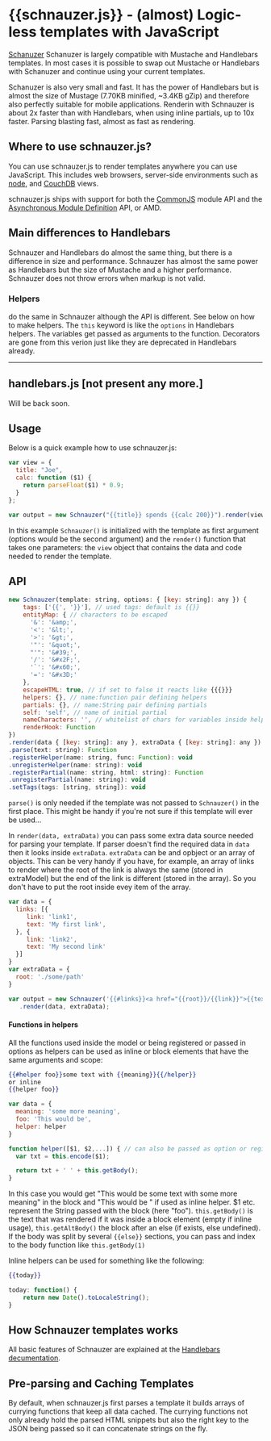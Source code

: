 # {{schnauzer.js}} - (almost) Logic-less templates with JavaScript

[Schanuzer](http://github.com/PitPik/schnauzer) Schanuzer is largely compatible with Mustache and Handlebars templates. In most cases it is possible to swap out Mustache or Handlebars with Schanuzer and continue using your current templates.

Schanuzer is also very small and fast. It has the power of Handlebars but is almost the size of Mustage (7.70KB minified, ~3.4KB gZip) and therefore also perfectly suitable for mobile applications.
Renderin with Schnauzer is about 2x faster than with Handlebars, when using inline partials, up to 10x faster. Parsing blasting fast, almost as fast as rendering.

## Where to use schnauzer.js?

You can use schnauzer.js to render templates anywhere you can use JavaScript. This includes web browsers, server-side environments such as [node](http://nodejs.org/), and [CouchDB](http://couchdb.apache.org/) views.

schnauzer.js ships with support for both the [CommonJS](http://www.commonjs.org/) module API and the [Asynchronous Module Definition](https://github.com/amdjs/amdjs-api/wiki/AMD) API, or AMD.

## Main differences to Handlebars

Schnauzer and Handlebars do almost the same thing, but there is a difference in size and performance. Schnauzer has almost the same power as Handlebars but the size of Mustache and a higher performance.
Schnauzer does not throw errors when markup is not valid.

### Helpers

do the same in Schnauzer although the API is different. See below on how to make helpers.
The ```this``` keyword is like the ```options``` in Handlebars helpers.
The variables get passed as arguments to the function.
Decorators are gone from this verion just like they are deprecated in Handlebars already.

* * *

## handlebars.js [not present any more.]

Will be back soon.

## Usage

Below is a quick example how to use schnauzer.js:

```js
var view = {
  title: "Joe",
  calc: function ($1) {
    return parseFloat($1) * 0.9;
  }
};

var output = new Schnauzer("{{title}} spends {{calc 200}}").render(view);
```

In this example `Schnauzer()` is initialized with the template as first argument (options would be the second argument) and the `render()` function that takes one parameters:  the  `view` object that contains the data and code needed to render the template.

## API

```js
new Schnauzer(template: string, options: { [key: string]: any }) {
    tags: ['{{', '}}'], // used tags: default is {{}}
    entityMap: { // characters to be escaped
      '&': '&amp;',
      '<': '&lt;',
      '>': '&gt;',
      '"': '&quot;',
      "'": '&#39;',
      '/': '&#x2F;',
      '`': '&#x60;',
      '=': '&#x3D;'
    },
    escapeHTML: true, // if set to false it reacts like {{{}}}
    helpers: {}, // name:function pair defining helpers
    partials: {}, // name:String pair defining partials
    self: 'self', // name of initial partial
    nameCharacters: '', // whitelist of chars for variables inside helpers, partials, functions...
    renderHook: Function
})
.render(data { [key: string]: any }, extraData { [key: string]: any }): string
.parse(text: string): Function
.registerHelper(name: string, func: Function): void
.unregisterHelper(name: string): void
.registerPartial(name: string, html: string): Function
.unregisterPartial(name: string): void
.setTags(tags: [string, string]): void
```
`parse()` is only needed if the template was not passed to `Schnauzer()` in the first place. This might be handy if you're not sure if this template will ever be used...

In `render(data, extraData)` you can pass some extra data source needed for parsing your template. If parser doesn't find the required data in `data` then it looks inside `extraData`. `extraData` can be and opbject or an array of objects.
This can be very handy if you have, for example, an array of links to render where the root of the link is always the same (stored in extraModel) but the end of the link is different (stored in the array). So you don't have to put the root inside evey item of the array.

```js
var data = {
  links: [{
     link: 'link1',
     text: 'My first link',
  }, {
     link: 'link2',
     text: 'My second link'
  }]
}
var extraData = {
  root: './some/path'
}

var output = new Schnauzer('{{#links}}<a href="{{root}}/{{link}}">{{text}}</a>{{/links}}')
   .render(data, extraData);
```

#### Functions in helpers

All the functions used inside the model or being registered or passed in options as helpers can be used as inline or block elements that have the same arguments and scope:

```handlebars
{{#helper foo}}some text with {{meaning}}{{/helper}}
or inline
{{helper foo}}
```
```js
var data = {
  meaning: 'some more meaning',
  foo: 'This would be',
  helper: helper
}

function helper([$1, $2,...]) { // can also be passed as option or registered via .registerHelper()
  var txt = this.encode($1);

  return txt + ' ' + this.getBody();
}
```
In this case you would get "This would be some text with some more meaning" in the block and "This would be  " if used as inline helper.
$1 etc. represent the String passed with the block (here "foo").
```this.getBody()``` is the text that was rendered if it was inside a block element (empty if inline usage), ```this.getAltBody()``` the block after an else (if exists, else undefined). If the body was split by several ```{{else}}``` sections, you can pass and index to the body function like ```this.getBody(1)```

Inline helpers can be used for something like the following:

```handlebars
{{today}}
```

```js
today: function() {
    return new Date().toLocaleString();
}
```

## How Schnauzer templates works

All basic features of Schnauzer are explained at the [Handlebars decumentation](https://handlebarsjs.com/guide/).


## Pre-parsing and Caching Templates

By default, when schnauzer.js first parses a template it builds arrays of currying functions that keep all data cached. The currying functions not only already hold the parsed HTML snippets but also the right key to the JSON being passed so it can concatenate strings on the fly.
